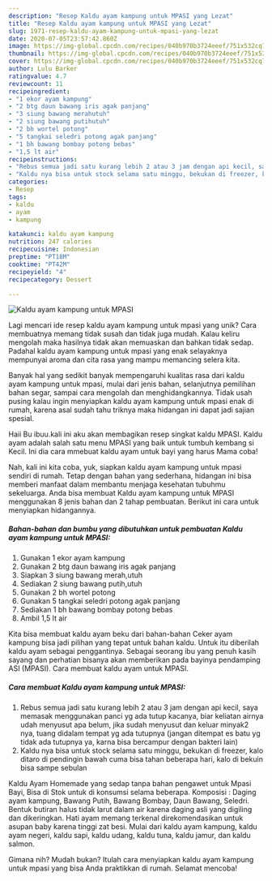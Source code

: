 ```yaml
---
description: "Resep Kaldu ayam kampung untuk MPASI yang Lezat"
title: "Resep Kaldu ayam kampung untuk MPASI yang Lezat"
slug: 1971-resep-kaldu-ayam-kampung-untuk-mpasi-yang-lezat
date: 2020-07-05T23:57:42.860Z
image: https://img-global.cpcdn.com/recipes/040b970b3724eeef/751x532cq70/kaldu-ayam-kampung-untuk-mpasi-foto-resep-utama.jpg
thumbnail: https://img-global.cpcdn.com/recipes/040b970b3724eeef/751x532cq70/kaldu-ayam-kampung-untuk-mpasi-foto-resep-utama.jpg
cover: https://img-global.cpcdn.com/recipes/040b970b3724eeef/751x532cq70/kaldu-ayam-kampung-untuk-mpasi-foto-resep-utama.jpg
author: Lulu Barker
ratingvalue: 4.7
reviewcount: 11
recipeingredient:
- "1 ekor ayam kampung"
- "2 btg daun bawang iris agak panjang"
- "3 siung bawang merahutuh"
- "2 siung bawang putihutuh"
- "2 bh wortel potong"
- "5 tangkai seledri potong agak panjang"
- "1 bh bawang bombay potong bebas"
- "1,5 lt air"
recipeinstructions:
- "Rebus semua jadi satu kurang lebih 2 atau 3 jam dengan api kecil, saya memasak menggunakan panci yg ada tutup kacanya, biar keliatan airnya udah menyusut apa belum, jika sudah menyusut dan keluar minyak2 nya, tuang didalam tempat yg ada tutupnya (jangan ditempat es batu yg tidak ada tutupnya ya, karna bisa bercampur dengan bakteri lain)"
- "Kaldu nya bisa untuk stock selama satu minggu, bekukan di freezer, kalo ditaro di pendingin bawah cuma bisa tahan beberapa hari, kalo di bekuin bisa sampe sebulan"
categories:
- Resep
tags:
- kaldu
- ayam
- kampung

katakunci: kaldu ayam kampung 
nutrition: 247 calories
recipecuisine: Indonesian
preptime: "PT18M"
cooktime: "PT42M"
recipeyield: "4"
recipecategory: Dessert

---
```



![Kaldu ayam kampung untuk MPASI](https://img-global.cpcdn.com/recipes/040b970b3724eeef/751x532cq70/kaldu-ayam-kampung-untuk-mpasi-foto-resep-utama.jpg)

Lagi mencari ide resep kaldu ayam kampung untuk mpasi yang unik? Cara membuatnya memang tidak susah dan tidak juga mudah. Kalau keliru mengolah maka hasilnya tidak akan memuaskan dan bahkan tidak sedap. Padahal kaldu ayam kampung untuk mpasi yang enak selayaknya mempunyai aroma dan cita rasa yang mampu memancing selera kita.

Banyak hal yang sedikit banyak mempengaruhi kualitas rasa dari kaldu ayam kampung untuk mpasi, mulai dari jenis bahan, selanjutnya pemilihan bahan segar, sampai cara mengolah dan menghidangkannya. Tidak usah pusing kalau ingin menyiapkan kaldu ayam kampung untuk mpasi enak di rumah, karena asal sudah tahu triknya maka hidangan ini dapat jadi sajian spesial.

Haii Bu ibuu.kali ini aku akan membagikan resep singkat kaldu MPASI. Kaldu ayam adalah salah satu menu MPASI yang baik untuk tumbuh kembang si Kecil. Ini dia cara mmebuat kaldu ayam untuk bayi yang harus Mama coba!


Nah, kali ini kita coba, yuk, siapkan kaldu ayam kampung untuk mpasi sendiri di rumah. Tetap dengan bahan yang sederhana, hidangan ini bisa memberi manfaat dalam membantu menjaga kesehatan tubuhmu sekeluarga. Anda bisa membuat Kaldu ayam kampung untuk MPASI menggunakan 8 jenis bahan dan 2 tahap pembuatan. Berikut ini cara untuk menyiapkan hidangannya.

<!--inarticleads1-->

##### Bahan-bahan dan bumbu yang dibutuhkan untuk pembuatan Kaldu ayam kampung untuk MPASI:

1. Gunakan 1 ekor ayam kampung
1. Gunakan 2 btg daun bawang iris agak panjang
1. Siapkan 3 siung bawang merah,utuh
1. Sediakan 2 siung bawang putih,utuh
1. Gunakan 2 bh wortel potong
1. Gunakan 5 tangkai seledri potong agak panjang
1. Sediakan 1 bh bawang bombay potong bebas
1. Ambil 1,5 lt air


Kita bisa membuat kaldu ayam beku dari bahan-bahan Ceker ayam kampung bisa jadi pilihan yang tepat untuk bahan kaldu. Untuk itu diberilah kaldu ayam sebagai penggantinya. Sebagai seorang ibu yang penuh kasih sayang dan perhatian bisanya akan memberikan pada bayinya pendamping ASI (MPASI). Cara membuat kaldu ayam untuk MPASI. 

<!--inarticleads2-->

##### Cara membuat Kaldu ayam kampung untuk MPASI:

1. Rebus semua jadi satu kurang lebih 2 atau 3 jam dengan api kecil, saya memasak menggunakan panci yg ada tutup kacanya, biar keliatan airnya udah menyusut apa belum, jika sudah menyusut dan keluar minyak2 nya, tuang didalam tempat yg ada tutupnya (jangan ditempat es batu yg tidak ada tutupnya ya, karna bisa bercampur dengan bakteri lain)
1. Kaldu nya bisa untuk stock selama satu minggu, bekukan di freezer, kalo ditaro di pendingin bawah cuma bisa tahan beberapa hari, kalo di bekuin bisa sampe sebulan


Kaldu Ayam Homemade yang sedap tanpa bahan pengawet untuk Mpasi Bayi, Bisa di Stok untuk di konsumsi selama beberapa. Komposisi : Daging ayam kampung, Bawang Putih, Bawang Bombay, Daun Bawang, Seledri. Bentuk butiran halus tidak larut dalam air karena daging asli yang digiling dan dikeringkan. Hati ayam memang terkenal direkomendasikan untuk asupan baby karena tinggi zat besi. Mulai dari kaldu ayam kampung, kaldu ayam negeri, kaldu sapi, kaldu udang, kaldu tuna, kaldu jamur, dan kaldu salmon. 

Gimana nih? Mudah bukan? Itulah cara menyiapkan kaldu ayam kampung untuk mpasi yang bisa Anda praktikkan di rumah. Selamat mencoba!
